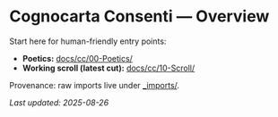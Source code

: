 <!-- status: stub; target: 150+ words -->
<!-- status: stub; target: 150+ words -->
<!-- status: stub; target: 150+ words -->
<!-- status: stub; target: 150+ words -->
<!-- status: stub; target: 150+ words -->
<!-- status: stub; target: 150+ words -->
# Cognocarta Consenti — Overview

Start here for human-friendly entry points:

- **Poetics:** [docs/cc/00-Poetics/](00-Poetics/)
- **Working scroll (latest cut):** [docs/cc/10-Scroll/](10-Scroll/)

Provenance: raw imports live under [_imports/](./_imports/).

_Last updated: 2025-08-26_







